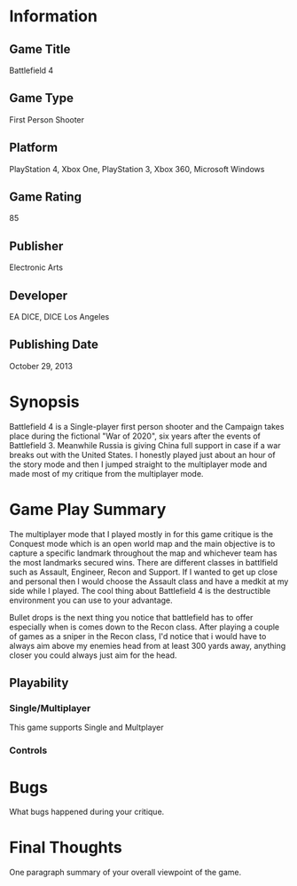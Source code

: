 # Information
## Game Title
Battlefield 4
## Game Type
First Person Shooter
## Platform
PlayStation 4, Xbox One, PlayStation 3, Xbox 360, Microsoft Windows
## Game Rating
85 
## Publisher
Electronic Arts
## Developer
EA DICE, DICE Los Angeles
## Publishing Date
October 29, 2013
# Synopsis
Battlefield 4 is a Single-player first person shooter and the Campaign takes place during the 
fictional "War of 2020", six years after the events of Battlefield 3. Meanwhile Russia is giving China 
full support in case if a war breaks out with the United States. I honestly played just about an hour 
of the story mode and then I jumped straight to the multiplayer mode and made most of my critique from 
the multiplayer mode.

# Game Play Summary
The multiplayer mode that I played mostly in for this game critique is the Conquest mode which is an open 
world map and the main objective is to capture a specific landmark throughout the map and whichever team 
has the most landmarks secured wins. There are different classes in battlfield such as Assault, Engineer,
Recon and Support. If I wanted to get up close and personal then I would choose the Assault class and have
a medkit at my side while I played. The cool thing about Battlefield 4 is the destructible environment you 
can use to your advantage. 

Bullet drops is the next thing you notice that battlefield has to offer especially when is comes down to the 
Recon class. After playing a couple of games as a sniper in the Recon class, I'd notice that i would have to 
always aim above my enemies head from at least 300 yards away, anything closer you could always just aim for 
the head.

## Playability
### Single/Multiplayer
This game supports Single and Multplayer 

### Controls

# Bugs
What bugs happened during your critique.
# Final Thoughts
One paragraph summary of your overall viewpoint of the game.
